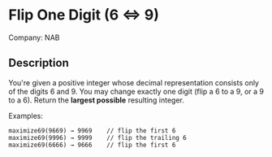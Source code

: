 # Flip One Digit (6 ⇔ 9)

Company: NAB

## Description

You're given a positive integer whose decimal representation consists only of the digits 6 and 9.
You may change exactly one digit (flip a 6 to a 9, or a 9 to a 6).
Return the **largest possible** resulting integer.

Examples:

```plaintext
maximize69(9669) → 9969    // flip the first 6  
maximize69(9996) → 9999    // flip the trailing 6  
maximize69(6666) → 9666    // flip the first 6  
```